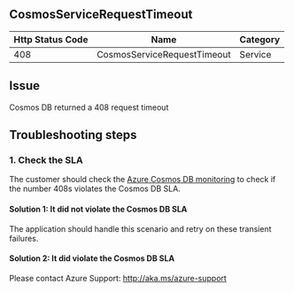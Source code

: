 ## CosmosServiceRequestTimeout

| Http Status Code | Name | Category |
|---|---|---|
|408|CosmosServiceRequestTimeout|Service|

## Issue

Cosmos DB returned a 408 request timeout

## Troubleshooting steps

### 1. Check the SLA
The customer should check the [Azure Cosmos DB monitoring](https://docs.microsoft.com/en-us/azure/cosmos-db/monitor-cosmos-db) to check if the number 408s violates the Cosmos DB SLA.

#### Solution 1: It did not violate the Cosmos DB SLA
The application should handle this scenario and retry on these transient failures.

#### Solution 2: It did violate the Cosmos DB SLA
Please contact Azure Support: http://aka.ms/azure-support